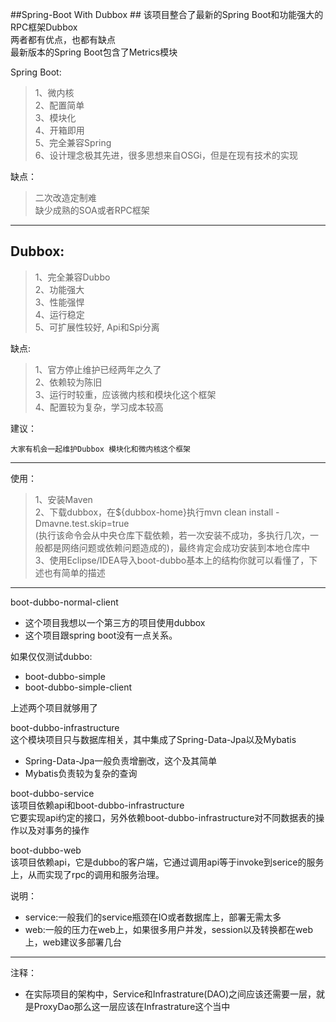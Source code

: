 ##Spring-Boot With Dubbox ##
该项目整合了最新的Spring Boot和功能强大的RPC框架Dubbox<br>
两者都有优点，也都有缺点<br>
最新版本的Spring Boot包含了Metrics模块<br>

 Spring Boot:<br>
 
> 1、微内核<br>
> 2、配置简单<br>
> 3、模块化<br>
> 4、开箱即用<br>
> 5、完全兼容Spring<br>
> 6、设计理念极其先进，很多思想来自OSGi，但是在现有技术的实现<br>


缺点：<br>

 > 二次改造定制难<br>
 > 缺少成熟的SOA或者RPC框架<br>


----------


Dubbox:<br>
-------
 > 1、完全兼容Dubbo<br>
 > 2、功能强大<br>
 > 3、性能强悍<br>
 > 4、运行稳定<br>
 > 5、可扩展性较好, Api和Spi分离<br>

缺点:

> 1、官方停止维护已经两年之久了<br>
 > 2、依赖较为陈旧<br>
 > 3、运行时较重，应该微内核和模块化这个框架<br>
 > 4、配置较为复杂，学习成本较高<br>

建议：<br>

    大家有机会一起维护Dubbox 模块化和微内核这个框架

---------------------------------------------------------

使用：<br>
 > 1、安装Maven<br>
 > 2、下载dubbox，在${dubbox-home}执行mvn clean install -Dmavne.test.skip=true <br> (执行该命令会从中央仓库下载依赖，若一次安装不成功，多执行几次，一般都是网络问题或依赖问题造成的)，最终肯定会成功安装到本地仓库中<br>
 > 3、使用Eclipse/IDEA导入boot-dubbo基本上的结构你就可以看懂了，下述也有简单的描述<br>
 

 ---------------------------------------
 
 boot-dubbo-normal-client<br>

 * 这个项目我想以一个第三方的项目使用dubbox
 * 这个项目跟spring boot没有一点关系。
 
如果仅仅测试dubbo:<br>
 * boot-dubbo-simple
 * boot-dubbo-simple-client

上述两个项目就够用了<br>

boot-dubbo-infrastructure<br>
这个模块项目只与数据库相关，其中集成了Spring-Data-Jpa以及Mybatis<br>
 * Spring-Data-Jpa一般负责增删改，这个及其简单
 * Mybatis负责较为复杂的查询

boot-dubbo-service<br>
该项目依赖api和boot-dubbo-infrastructure<br>
它要实现api约定的接口，另外依赖boot-dubbo-infrastructure对不同数据表的操作以及对事务的操作<br>

boot-dubbo-web<br>
该项目依赖api，它是dubbo的客户端，它通过调用api等于invoke到serice的服务上，从而实现了rpc的调用和服务治理。<br>

说明：<br>
 * service:一般我们的service瓶颈在IO或者数据库上，部署无需太多
 * web:一般的压力在web上，如果很多用户并发，session以及转换都在web上，web建议多部署几台

--------------------------------------
注释：<br>
 * 在实际项目的架构中，Service和Infrastrature(DAO)之间应该还需要一层，就是ProxyDao那么这一层应该在Infrastrature这个当中

 

